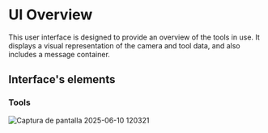 # UI Overview  
This user interface is designed to provide an overview of the tools in use. It displays a visual representation of the camera and tool data, and also includes a message container.  
## Interface's elements  
### Tools  
![Captura de pantalla 2025-06-10 120321](https://github.com/user-attachments/assets/4cad9def-b10c-400b-93ec-6c968bca4bfe)
